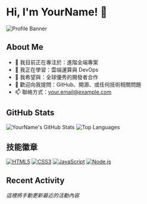 <!-- README.md -->
# Hi, I'm YourName! 👋

![Profile Banner](https://your-banner-url.com/banner.png)

## About Me
- 🔭 我目前正在專注於：進階全端專案
- 🌱 我正在學習：雲端運算與 DevOps
- 👯 我希望與：全球優秀的開發者合作
- 💬 歡迎向我提問：GitHub、開源、或任何技術相關問題
- 📫 聯絡方式：your.email@example.com

## GitHub Stats
![YourName's GitHub Stats](https://github-readme-stats.vercel.app/api?username=EricbobXD&show_icons=true&theme=radical)
![Top Languages](https://github-readme-stats.vercel.app/api/top-langs/?username=EricbobXD&layout=compact&theme=radical)

## 技能徽章
[![HTML5](https://img.shields.io/badge/Skill-HTML5-orange)](https://developer.mozilla.org/en-US/docs/Web/HTML)
[![CSS3](https://img.shields.io/badge/Skill-CSS3-blue)](https://developer.mozilla.org/en-US/docs/Web/CSS)
[![JavaScript](https://img.shields.io/badge/Skill-JavaScript-yellow)](https://developer.mozilla.org/en-US/docs/Web/JavaScript)
[![Node.js](https://img.shields.io/badge/Skill-Node.js-green)](https://nodejs.org/)

## Recent Activity
<!-- START_SECTION:activity -->
*這裡將手動更新最近的活動內容*
<!-- END_SECTION:activity -->

